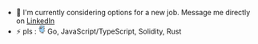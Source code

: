 - 🔭 I'm currently considering options for a new job. Message me directly on [LinkedIn](https://www.linkedin.com/in/commedesvlados/)
- ⚡ pls : <img src="./crazy_gopher_image.png" width="14" height="18" /> Go, JavaScript/TypeScript, Solidity, Rust









<!--
**commedesvlados/commedesvlados** is a ✨ _special_ ✨ repository because its `README.md` (this file) appears on your GitHub profile.

Here are some ideas to get you started:

- 🔭 I’m currently working on ...
- 🌱 I’m currently learning ...
- 👯 I’m looking to collaborate on ...
- 🤔 I’m looking for help with ...
- 💬 Ask me about ...
- 📫 How to reach me: ...
- 😄 Pronouns: ...
- ⚡ Fun fact: ...
-->
